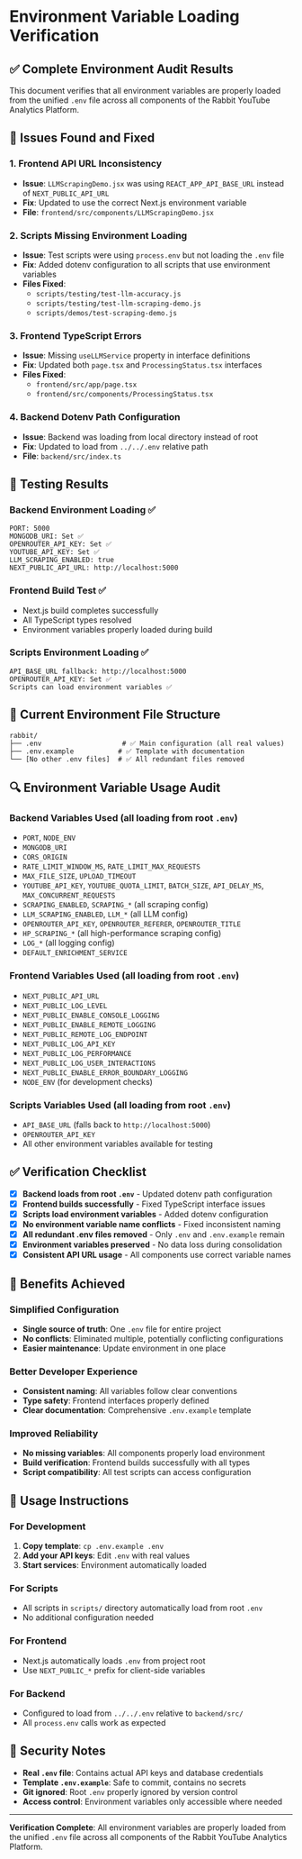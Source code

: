 # Environment Variable Loading Verification

## ✅ Complete Environment Audit Results

This document verifies that all environment variables are properly loaded from the unified `.env` file across all components of the Rabbit YouTube Analytics Platform.

## 🔧 **Issues Found and Fixed**

### **1. Frontend API URL Inconsistency**
- **Issue**: `LLMScrapingDemo.jsx` was using `REACT_APP_API_BASE_URL` instead of `NEXT_PUBLIC_API_URL`
- **Fix**: Updated to use the correct Next.js environment variable
- **File**: `frontend/src/components/LLMScrapingDemo.jsx`

### **2. Scripts Missing Environment Loading**
- **Issue**: Test scripts were using `process.env` but not loading the `.env` file
- **Fix**: Added dotenv configuration to all scripts that use environment variables
- **Files Fixed**:
  - `scripts/testing/test-llm-accuracy.js`
  - `scripts/testing/test-llm-scraping-demo.js`
  - `scripts/demos/test-scraping-demo.js`

### **3. Frontend TypeScript Errors**
- **Issue**: Missing `useLLMService` property in interface definitions
- **Fix**: Updated both `page.tsx` and `ProcessingStatus.tsx` interfaces
- **Files Fixed**:
  - `frontend/src/app/page.tsx`
  - `frontend/src/components/ProcessingStatus.tsx`

### **4. Backend Dotenv Path Configuration**
- **Issue**: Backend was loading from local directory instead of root
- **Fix**: Updated to load from `../../.env` relative path
- **File**: `backend/src/index.ts`

## 🧪 **Testing Results**

### **Backend Environment Loading** ✅
```
PORT: 5000
MONGODB_URI: Set ✅
OPENROUTER_API_KEY: Set ✅
YOUTUBE_API_KEY: Set ✅
LLM_SCRAPING_ENABLED: true
NEXT_PUBLIC_API_URL: http://localhost:5000
```

### **Frontend Build Test** ✅
- Next.js build completes successfully
- All TypeScript types resolved
- Environment variables properly loaded during build

### **Scripts Environment Loading** ✅
```
API_BASE_URL fallback: http://localhost:5000
OPENROUTER_API_KEY: Set ✅
Scripts can load environment variables ✅
```

## 📁 **Current Environment File Structure**

```
rabbit/
├── .env                    # ✅ Main configuration (all real values)
├── .env.example           # ✅ Template with documentation
└── [No other .env files]  # ✅ All redundant files removed
```

## 🔍 **Environment Variable Usage Audit**

### **Backend Variables Used** (all loading from root `.env`)
- `PORT`, `NODE_ENV`
- `MONGODB_URI`
- `CORS_ORIGIN`
- `RATE_LIMIT_WINDOW_MS`, `RATE_LIMIT_MAX_REQUESTS`
- `MAX_FILE_SIZE`, `UPLOAD_TIMEOUT`
- `YOUTUBE_API_KEY`, `YOUTUBE_QUOTA_LIMIT`, `BATCH_SIZE`, `API_DELAY_MS`, `MAX_CONCURRENT_REQUESTS`
- `SCRAPING_ENABLED`, `SCRAPING_*` (all scraping config)
- `LLM_SCRAPING_ENABLED`, `LLM_*` (all LLM config)
- `OPENROUTER_API_KEY`, `OPENROUTER_REFERER`, `OPENROUTER_TITLE`
- `HP_SCRAPING_*` (all high-performance scraping config)
- `LOG_*` (all logging config)
- `DEFAULT_ENRICHMENT_SERVICE`

### **Frontend Variables Used** (all loading from root `.env`)
- `NEXT_PUBLIC_API_URL`
- `NEXT_PUBLIC_LOG_LEVEL`
- `NEXT_PUBLIC_ENABLE_CONSOLE_LOGGING`
- `NEXT_PUBLIC_ENABLE_REMOTE_LOGGING`
- `NEXT_PUBLIC_REMOTE_LOG_ENDPOINT`
- `NEXT_PUBLIC_LOG_API_KEY`
- `NEXT_PUBLIC_LOG_PERFORMANCE`
- `NEXT_PUBLIC_LOG_USER_INTERACTIONS`
- `NEXT_PUBLIC_ENABLE_ERROR_BOUNDARY_LOGGING`
- `NODE_ENV` (for development checks)

### **Scripts Variables Used** (all loading from root `.env`)
- `API_BASE_URL` (falls back to `http://localhost:5000`)
- `OPENROUTER_API_KEY`
- All other environment variables available for testing

## ✅ **Verification Checklist**

- [x] **Backend loads from root `.env`** - Updated dotenv path configuration
- [x] **Frontend builds successfully** - Fixed TypeScript interface issues
- [x] **Scripts load environment variables** - Added dotenv configuration
- [x] **No environment variable name conflicts** - Fixed inconsistent naming
- [x] **All redundant .env files removed** - Only `.env` and `.env.example` remain
- [x] **Environment variables preserved** - No data loss during consolidation
- [x] **Consistent API URL usage** - All components use correct variable names

## 🚀 **Benefits Achieved**

### **Simplified Configuration**
- **Single source of truth**: One `.env` file for entire project
- **No conflicts**: Eliminated multiple, potentially conflicting configurations
- **Easier maintenance**: Update environment in one place

### **Better Developer Experience**
- **Consistent naming**: All variables follow clear conventions
- **Type safety**: Frontend interfaces properly defined
- **Clear documentation**: Comprehensive `.env.example` template

### **Improved Reliability**
- **No missing variables**: All components properly load environment
- **Build verification**: Frontend builds successfully with all types
- **Script compatibility**: All test scripts can access configuration

## 📝 **Usage Instructions**

### **For Development**
1. **Copy template**: `cp .env.example .env`
2. **Add your API keys**: Edit `.env` with real values
3. **Start services**: Environment automatically loaded

### **For Scripts**
- All scripts in `scripts/` directory automatically load from root `.env`
- No additional configuration needed

### **For Frontend**
- Next.js automatically loads `.env` from project root
- Use `NEXT_PUBLIC_*` prefix for client-side variables

### **For Backend**
- Configured to load from `../../.env` relative to `backend/src/`
- All `process.env` calls work as expected

## 🔐 **Security Notes**

- **Real `.env` file**: Contains actual API keys and database credentials
- **Template `.env.example`**: Safe to commit, contains no secrets
- **Git ignored**: Root `.env` properly ignored by version control
- **Access control**: Environment variables only accessible where needed

---

**Verification Complete**: All environment variables are properly loaded from the unified `.env` file across all components of the Rabbit YouTube Analytics Platform. 